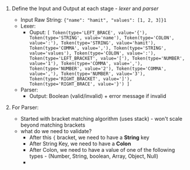 1. Define the Input and Output at each stage - *lexer* and *parser*
	- Input Raw String: `{"name": "hamit", "values": [1, 2, 3]}1`
	- Lexer:
		- Ouput:
					```
					[
			    Token(type='LEFT_BRACE', value='{'),
			    Token(type='STRING', value='name'),
			    Token(type='COLON', value=':'),
			    Token(type='STRING', value='hamit'),
			    Token(type='COMMA', value=','),
			    Token(type='STRING', value='values'),
			    Token(type='COLON', value=':'),
			    Token(type='LEFT_BRACKET', value='['),
			    Token(type='NUMBER', value='1'),
			    Token(type='COMMA', value=','),
			    Token(type='NUMBER', value='2'),
			    Token(type='COMMA', value=','),
			    Token(type='NUMBER', value='3'),
			    Token(type='RIGHT_BRACKET', value=']'),
			    Token(type='RIGHT_BRACE', value='}')
]
					```
	- Parser:
		- Output: Boolean (valid/invalid) + error message if invalid

2. For Parser:
	- Started with bracket matching algorithm (uses stack) - won't scale beyond matching brackets
	- what do we need to validate?
		- After this `{` bracket, we need to have a **String** key
		- After String Key, we need to have a **Colon**
		- After Colon, we need to have a value of one of the following types - (Number, String, boolean, Array, Object, Null)
		- 
<!--stackedit_data:
eyJoaXN0b3J5IjpbMTE1ODYyNjQ1LC0yMDcwMTk1OTgzXX0=
-->